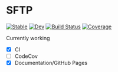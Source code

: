 # SFTP

[![Stable](https://img.shields.io/badge/docs-stable-blue.svg)](https://pb866.github.io/SFTP.jl/stable/)
[![Dev](https://img.shields.io/badge/docs-dev-blue.svg)](https://pb866.github.io/SFTP.jl/dev/)
[![Build Status](https://github.com/pb866/SFTP.jl/actions/workflows/CI.yml/badge.svg?branch=main)](https://github.com/pb866/SFTP.jl/actions/workflows/CI.yml?query=branch%3Amain)
[![Coverage](https://codecov.io/gh/pb866/SFTP.jl/branch/main/graph/badge.svg)](https://codecov.io/gh/pb866/SFTP.jl)

Currently working

- [x] CI
- [ ] CodeCov
- [x] Documentation/GitHub Pages
